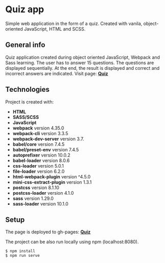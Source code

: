 # Quiz app

Simple web application in the form of a quiz. Created with vanila, object-oriented JavaScript, HTML and SCSS.

## General info

Quiz application created during object oriented JavaScript, Webpack and Sass learning. The user has to answer 15 questions. The questions are displayed sequentially. At the end, the result is displayed and correct and incorrect answers are indicated.
Visit page: **[Quiz](https://grzegorzwirtek.github.io/quiz/)**

## Technologies

Project is created with:

- **HTML**
- **SASS/SCSS**
- **JavaScript**
- **webpack** version 4.35.0
- **webpack-cli** version 3.3.5
- **webpack-dev-server** version 3.7.
- **babel/core** version 7.4.5
- **babel/preset-env** version 7.4.5
- **autoprefixer** version 10.0.2
- **babel-loader** version 8.0.6
- **css-loader** version 5.0.1
- **file-loader** version 6.2.0
- **html-webpack-plugin** version ^4.5.0
- **mini-css-extract-plugin** version 1.3.1
- **postcss** version 8.1.10
- **postcss-loader** version 4.1.0
- **sass** version 1.29.0
- **sass-loader** version 10.1.0
    

## Setup

The page is deployed to gh-pages: **[Quiz](https://grzegorzwirtek.github.io/quiz/)**

The project can be also run locally using npm (localhost:8080).

```
$ npm install
$ npm run serve
```
